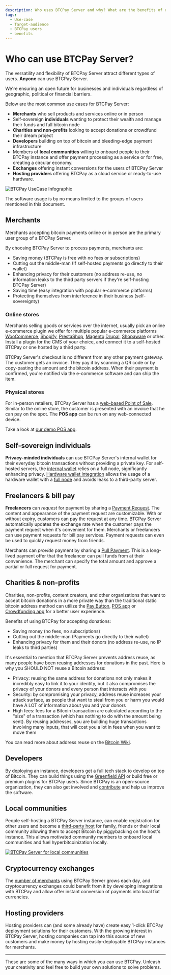 ```yaml
---
description: Who uses BTCPay Server and why? What are the benefits of using BTCPay Server over other payment gateways?
tags:
  - Use-case
  - Target-audience
  - BTCPay users
  - benefits
---
```


# Who can use BTCPay Server?

The versatility and flexibility of BTCPay Server attract different types of users. **Anyone** can use BTCPay Server.

We're ensuring an open future for businesses and individuals regardless of geographic, political or financial barriers.

Below are the most common use cases for BTCPay Server:

- **Merchants** who sell products and services online or in person
- Self-sovereign **individuals** wanting to protect their wealth and manage their funds and full bitcoin node
- **Charities and non-profits** looking to accept donations or crowdfund their dream project
- **Developers** building on top of bitcoin and bleeding-edge payment infrastructure
- Members of **local communities** willing to onboard people to their BTCPay instance and offer payment processing as a service or for free, creating a circular economy.
- **Exchanges** offering instant conversions for the users of BTCPay Server
- **Hosting providers** offering BTCPay as a cloud service or ready-to-use hardware.

![BTCPay UseCase Infographic](./img/infographics/BTCPayUseCasev2-1.png)

The software usage is by no means limited to the groups of users mentioned in this document.

## Merchants

Merchants accepting bitcoin payments online or in person are the primary user group of a BTCPay Server.

By choosing BTCPay Server to process payments, merchants are:

- Saving money (BTCPay is free with no fees or subscriptions)
- Cutting out the middle-man (If self-hosted payments go directly to their wallet)
- Enhancing privacy for their customers (no address re-use, no information leaks to the third party servers if they're self-hosting BTCPay Server)
- Saving time (easy integration with popular e-commerce platforms)
- Protecting themselves from interference in their business (self-sovereignty)

### Online stores

Merchants selling goods or services over the internet, usually pick an online e-commerce plugin we offer for multiple popular e-commerce platforms [WooCommerce](WooCommerce.md), [Shopify](/Shopify.md), [PrestaShop](/PrestaShop.md), [Magento](/Magento.md) [Drupal](Drupal.md), [Shopaware](https://github.com/lampsolutions/LampSBtcPayShopware) or other. Install a plugin for the CMS of your choice, and connect it to a self-hosted BTCPay or one hosted by a third party.

BTCPay Server's checkout is no different from any other payment gateway. The customer gets an invoice. They pay it by scanning a QR code or by copy-pasting the amount and the bitcoin address. When their payment is confirmed, you're notified via the e-commerce software and can ship the item.

### Physical stores

For in-person retailers, BTCPay Server has a [web-based Point of Sale](./Apps.md#point-of-sale-app). Similar to the online store, the customer is presented with an invoice that he can pay on the spot. The **POS app** can be run on any web-connected device.

Take a look at [our demo POS app](https://mainnet.demo.btcpayserver.org/apps/3utBTfSKkW4gK7aQMd2hW5Bh9Fpa/pos).

## Self-sovereign individuals

**Privacy-minded individuals** can use BTCPay Server's internal wallet for their everyday bitcoin transactions without providing a private key. For self-hosted servers, the [internal wallet](./Wallet.md) relies on a full node, significantly enhancing privacy. [Hardware wallet integration](./HardwareWalletIntegration.md) allows the usage of a hardware wallet with a [full node](https://en.bitcoin.it/wiki/Full_node) and avoids leaks to a third-party server.

## Freelancers & bill pay

**Freelancers** can _request_ for payment by sharing a [Payment Request](./PaymentRequests.md). The content and appearance of the payment request are customizable. With or without expiry, customers can pay the request at any time. BTCPay Server automatically updates the exchange rate when the customer pays the payment request when it's convenient for them. Merchants or freelancers can use payment requests for bill pay services. Payment requests can even be used to quickly request money from friends.

Merchants can _provide_ payment by sharing a [Pull Payment](./PullPayments.md). This is a long-lived payment offer that the freelancer can pull funds from at their convenience. The merchant can specify the total amount and approve a partial or full request for payment.

## Charities & non-profits

Charities, non-profits, content creators, and other organizations that want to accept bitcoin donations in a more private way than the traditional static bitcoin address method can utilize the [Pay Button](./WhatsNext.md#creating-the-pay-button), [POS app](./WhatsNext.md#creating-the-point-of-sale-app) or [Crowdfunding app](./Apps.md#crowdfunding-app) for a better user experience.

Benefits of using BTCPay for accepting donations:

- Saving money (no fees, no subscriptions)
- Cutting out the middle-man (Payments go directly to their wallet)
- Enhancing privacy for them and their donors (no address re-use, no IP leaks to third parties)

It's essential to mention that BTCPay Server prevents address reuse, as many people have been reusing addresses for donations in the past. Here is why you SHOULD NOT reuse a Bitcoin address:

- Privacy: reusing the same address for donations not only makes it incredibly easy to link it to your identity, but it also compromises the privacy of your donors and every person that interacts with you
- Security: by compromising your privacy, address reuse increases your attack surface, as people that want to steal from you or harm you would have A LOT of information about you and your donors
- High fees: fees for a Bitcoin transaction are calculated according to the "size" of a transaction (which has nothing to do with the amount being sent). By reusing addresses, you are building huge transactions involving many inputs, that will cost you a lot in fees when you want to move them

You can read more about address reuse on the [Bitcoin Wiki](https://en.bitcoin.it/wiki/Address_reuse).

## Developers

By deploying an instance, developers get a full tech stack to develop on top of Bitcoin. They can build things using the [Greenfield API](https://docs.btcpayserver.org/API/Greenfield/v1/) or build free or premium plugins for BTCPay users. Since BTCPay is an open-source organization, they can also get involved and [contribute](/Contribute.md) and help us improve the software.

## Local communities

People self-hosting a BTCPay Server instance, can enable registration for other users and become a [third-party host](/Deployment/ThirdPartyHosting.md) for family, friends or their local community allowing them to accept Bitcoin by piggybacking on the host's instance. This allows motivated community members to onboard local communities and fuel hyperbitcoinization locally.

[![BTCPay Server for local communities](https://img.youtube.com/vi/9n81qnzlPf8/mqdefault.jpg)](https://www.youtube.com/watch?v=9n81qnzlPf8)

## Cryptocurrency exchanges

The [number of merchants](https://directory.btcpayserver.org) using BTCPay Server grows each day, and cryptocurrency exchanges could benefit from it by developing integrations with BTCPay and allow offer instant conversion of payments into local fiat currencies.

## Hosting providers

Hosting providers can (and some already have) create easy 1-click BTCPay deployment solutions for their customers. With the growing interest in BTCPay Server, hosting companies can tap into this source of new customers and make money by hosting easily-deployable BTCPay instances for merchants.

---

These are some of the many ways in which you can use BTCPay. Unleash your creativity and feel free to build your own solutions to solve problems.
